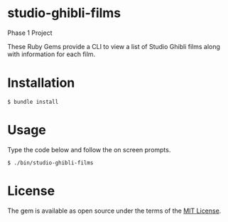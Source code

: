 # studio-ghibli-films
Phase 1 Project

These Ruby Gems provide a CLI to view a list of Studio Ghibli films along with information for each film.

# Installation

    $ bundle install

# Usage

Type the code below and follow the on screen prompts.

    $ ./bin/studio-ghibli-films

# License

The gem is available as open source under the terms of the [MIT License](http://opensource.org/licenses/MIT).
